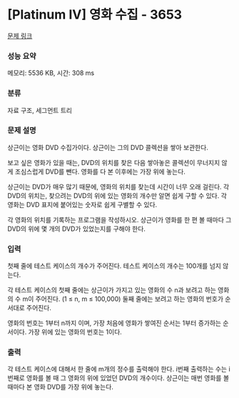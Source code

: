 # [Platinum IV] 영화 수집 - 3653 

[문제 링크](https://www.acmicpc.net/problem/3653) 

### 성능 요약

메모리: 5536 KB, 시간: 308 ms

### 분류

자료 구조, 세그먼트 트리

### 문제 설명

<p>상근이는 영화 DVD 수집가이다. 상근이는 그의 DVD 콜렉션을 쌓아 보관한다.</p>

<p>보고 싶은 영화가 있을 때는, DVD의 위치를 찾은 다음 쌓아놓은 콜렉션이 무너지지 않게 조심스럽게 DVD를 뺀다. 영화를 다 본 이후에는 가장 위에 놓는다.</p>

<p>상근이는 DVD가 매우 많기 때문에, 영화의 위치를 찾는데 시간이 너무 오래 걸린다. 각 DVD의 위치는, 찾으려는 DVD의 위에 있는 영화의 개수만 알면 쉽게 구할 수 있다. 각 영화는 DVD 표지에 붙어있는 숫자로 쉽게 구별할 수 있다.</p>

<p>각 영화의 위치를 기록하는 프로그램을 작성하시오. 상근이가 영화를 한 편 볼 때마다 그 DVD의 위에 몇 개의 DVD가 있었는지를 구해야 한다.</p>

### 입력 

 <p>첫째 줄에 테스트 케이스의 개수가 주어진다. 테스트 케이스의 개수는 100개를 넘지 않는다.</p>

<p>각 테스트 케이스의 첫째 줄에는 상근이가 가지고 있는 영화의 수 n과 보려고 하는 영화의 수 m이 주어진다. (1 ≤ n, m ≤ 100,000) 둘째 줄에는 보려고 하는 영화의 번호가 순서대로 주어진다.</p>

<p>영화의 번호는 1부터 n까지 이며, 가장 처음에 영화가 쌓여진 순서는 1부터 증가하는 순서이다. 가장 위에 있는 영화의 번호는 1이다. </p>

### 출력 

 <p>각 테스트 케이스에 대해서 한 줄에 m개의 정수를 출력해야 한다. i번째 출력하는 수는 i번째로 영화를 볼 때 그 영화의 위에 있었던 DVD의 개수이다. 상근이는 매번 영화를 볼 때마다 본 영화 DVD를 가장 위에 놓는다.</p>

